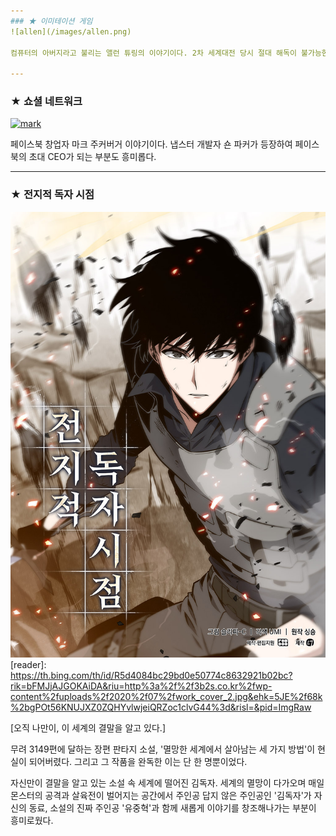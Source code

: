 ```yaml
--- 
### ★ 이미테이션 게임
![allen](/images/allen.png)

컴퓨터의 아버지라고 불리는 앨런 튜링의 이야기이다. 2차 세계대전 당시 절대 해독이 불가능한 독일의 애니그마를 해독하기 위해 앨런 튜링이 기계를 발명하는 내용이다.

---
```

### ★ 쇼셜 네트워크
[![mark](/images/mark.png "더 자세한 내용을 원하시면 방문해 보세요
")](https://topclass.chosun.com/board/view.asp?catecode=J&tnu=201901100028)

페이스북 창업자 마크 주커버거 이야기이다. 냅스터 개발자 숀 파커가 등장하여 페이스북의 초대 CEO가 되는 부분도 흥미롭다.

---
### ★ 전지적 독자 시점
![reader](/images/reader.jpg)
[reader]:
https://th.bing.com/th/id/R5d4084bc29bd0e50774c8632921b02bc?rik=bFMJjAJGOKAiDA&riu=http%3a%2f%2f3b2s.co.kr%2fwp-content%2fuploads%2f2020%2f07%2fwork_cover_2.jpg&ehk=5JE%2f68k%2bgPOt56KNUJXZ0ZQHYvlwjeiQRZoc1clvG44%3d&risl=&pid=ImgRaw

[오직 나만이, 이 세계의 결말을 알고 있다.]

무려 3149편에 달하는 장편 판타지 소설, '멸망한 세계에서 살아남는 세 가지 방법'이 현실이 되어버렸다.
그리고 그 작품을 완독한 이는 단 한 명뿐이었다.

자신만이 결말을 알고 있는 소설 속 세계에 떨어진 김독자. 
세계의 멸망이 다가오며 매일 몬스터의 공격과 살육전이 벌어지는 공간에서 주인공 답지 않은 주인공인 '김독자'가 자신의 동료, 소설의 진짜 주인공 '유중혁'과 함께 새롭게 이야기를 창조해나가는 부분이 흥미로웠다.

